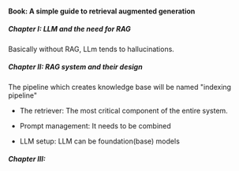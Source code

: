 #### Book: A simple guide to retrieval augmented generation


##### Chapter I: LLM and the need for RAG

Basically without RAG, LLm tends to hallucinations.



##### Chapter II: RAG system and their design
The pipeline which creates knowledge base will be named "indexing pipeline"

- The retriever: The most critical component of the entire system.

- Prompt management: It needs to be combined

- LLM setup: LLM can be foundation(base) models 





##### Chapter III: 
